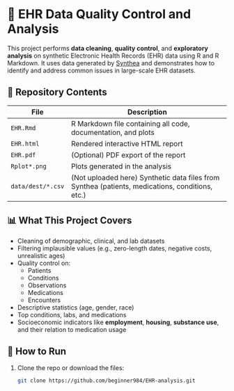 # 🏥 EHR Data Quality Control and Analysis

This project performs **data cleaning**, **quality control**, and **exploratory analysis** on synthetic Electronic Health Records (EHR) data using R and R Markdown. It uses data generated by [Synthea](https://synthetichealth.github.io/synthea/) and demonstrates how to identify and address common issues in large-scale EHR datasets.

## 📁 Repository Contents

| File               | Description |
|--------------------|-------------|
| `EHR.Rmd`          | R Markdown file containing all code, documentation, and plots |
| `EHR.html`         | Rendered interactive HTML report |
| `EHR.pdf`          | (Optional) PDF export of the report |
| `Rplot*.png`       | Plots generated in the analysis |
| `data/dest/*.csv`  | (Not uploaded here) Synthetic data files from Synthea (patients, medications, conditions, etc.) |

## 📊 What This Project Covers

- Cleaning of demographic, clinical, and lab datasets
- Filtering implausible values (e.g., zero-length dates, negative costs, unrealistic ages)
- Quality control on:
  - Patients
  - Conditions
  - Observations
  - Medications
  - Encounters
- Descriptive statistics (age, gender, race)
- Top conditions, labs, and medications
- Socioeconomic indicators like **employment**, **housing**, **substance use**, and their relation to medication usage


## 🚀 How to Run

1. Clone the repo or download the files:
   ```bash
   git clone https://github.com/beginner984/EHR-analysis.git
